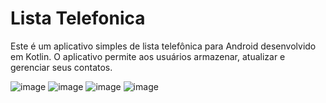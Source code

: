 
# Lista Telefonica

Este é um aplicativo simples de lista telefônica para Android desenvolvido em Kotlin. O aplicativo permite aos usuários armazenar, atualizar e gerenciar seus contatos.

![image](https://github.com/user-attachments/assets/901213f5-5089-4e3c-aa29-3c973d595bed)
![image](https://github.com/user-attachments/assets/8e08bb97-63ee-4b48-9814-40742ac54846)
![image](https://github.com/user-attachments/assets/e502fe03-b8dc-4b70-9277-eaf2ee5d2c35)
![image](https://github.com/user-attachments/assets/bdc9c703-ffa4-4cea-89bf-ad6ce91f45d0)
